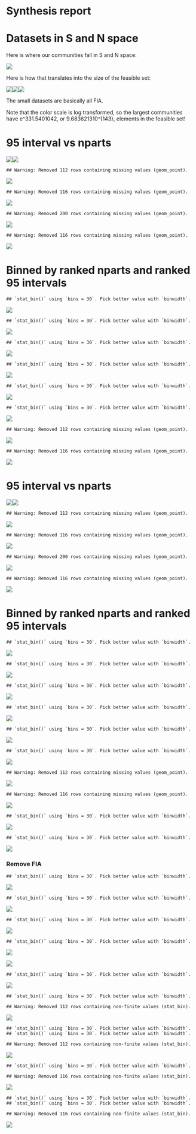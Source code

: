 Synthesis report
================

# Datasets in S and N space

Here is where our communities fall in S and N space:

![](figs_files/figure-gfm/datasets%20in%20s%20and%20n%20space-1.png)<!-- -->

Here is how that translates into the size of the feasible set:

![](figs_files/figure-gfm/size%20of%20fs-1.png)<!-- -->![](figs_files/figure-gfm/size%20of%20fs-2.png)<!-- -->![](figs_files/figure-gfm/size%20of%20fs-3.png)<!-- -->

The small datasets are basically all FIA.

Note that the color scale is log transformed, so the largest communities
have e^331.5401042, or 9.683621310^{143}, elements in the feasible set\!

# 95 interval vs nparts

![](figs_files/figure-gfm/95%20interval-1.png)<!-- -->![](figs_files/figure-gfm/95%20interval-2.png)<!-- -->

    ## Warning: Removed 112 rows containing missing values (geom_point).

![](figs_files/figure-gfm/95%20ratio%20v%20nparts%20scatter-1.png)<!-- -->

    ## Warning: Removed 116 rows containing missing values (geom_point).

![](figs_files/figure-gfm/95%20ratio%20v%20nparts%20scatter-2.png)<!-- -->

    ## Warning: Removed 200 rows containing missing values (geom_point).

![](figs_files/figure-gfm/percentiles%20v%2095%20interval-1.png)<!-- -->

    ## Warning: Removed 116 rows containing missing values (geom_point).

![](figs_files/figure-gfm/percentiles%20v%2095%20interval-2.png)<!-- -->

# Binned by ranked nparts and ranked 95 intervals

    ## `stat_bin()` using `bins = 30`. Pick better value with `binwidth`.

![](figs_files/figure-gfm/binned%20skew-1.png)<!-- -->

    ## `stat_bin()` using `bins = 30`. Pick better value with `binwidth`.

![](figs_files/figure-gfm/binned%20skew-2.png)<!-- -->

    ## `stat_bin()` using `bins = 30`. Pick better value with `binwidth`.

![](figs_files/figure-gfm/binned%20skew-3.png)<!-- -->

    ## `stat_bin()` using `bins = 30`. Pick better value with `binwidth`.

![](figs_files/figure-gfm/binned%20simpson-1.png)<!-- -->

    ## `stat_bin()` using `bins = 30`. Pick better value with `binwidth`.

![](figs_files/figure-gfm/binned%20simpson-2.png)<!-- -->

    ## `stat_bin()` using `bins = 30`. Pick better value with `binwidth`.

![](figs_files/figure-gfm/binned%20simpson-3.png)<!-- -->

    ## Warning: Removed 112 rows containing missing values (geom_point).

![](figs_files/figure-gfm/relationships%20in%20nparts%20bins-1.png)<!-- -->

    ## Warning: Removed 116 rows containing missing values (geom_point).

![](figs_files/figure-gfm/relationships%20in%20nparts%20bins-2.png)<!-- -->

# 95 interval vs nparts

![](figs_files/figure-gfm/1t%2095%20interval-1.png)<!-- -->![](figs_files/figure-gfm/1t%2095%20interval-2.png)<!-- -->

    ## Warning: Removed 112 rows containing missing values (geom_point).

![](figs_files/figure-gfm/1t%2095%20ratio%20v%20nparts%20scatter-1.png)<!-- -->

    ## Warning: Removed 116 rows containing missing values (geom_point).

![](figs_files/figure-gfm/1t%2095%20ratio%20v%20nparts%20scatter-2.png)<!-- -->

    ## Warning: Removed 200 rows containing missing values (geom_point).

![](figs_files/figure-gfm/1t%20percentiles%20v%2095%20interval-1.png)<!-- -->

    ## Warning: Removed 116 rows containing missing values (geom_point).

![](figs_files/figure-gfm/1t%20percentiles%20v%2095%20interval-2.png)<!-- -->

# Binned by ranked nparts and ranked 95 intervals

    ## `stat_bin()` using `bins = 30`. Pick better value with `binwidth`.

![](figs_files/figure-gfm/1t%20binned%20skew-1.png)<!-- -->

    ## `stat_bin()` using `bins = 30`. Pick better value with `binwidth`.

![](figs_files/figure-gfm/1t%20binned%20skew-2.png)<!-- -->

    ## `stat_bin()` using `bins = 30`. Pick better value with `binwidth`.

![](figs_files/figure-gfm/1t%20binned%20skew-3.png)<!-- -->

    ## `stat_bin()` using `bins = 30`. Pick better value with `binwidth`.

![](figs_files/figure-gfm/1t%20binned%20simpson-1.png)<!-- -->

    ## `stat_bin()` using `bins = 30`. Pick better value with `binwidth`.

![](figs_files/figure-gfm/1t%20binned%20simpson-2.png)<!-- -->

    ## `stat_bin()` using `bins = 30`. Pick better value with `binwidth`.

![](figs_files/figure-gfm/1t%20binned%20simpson-3.png)<!-- -->

    ## Warning: Removed 112 rows containing missing values (geom_point).

![](figs_files/figure-gfm/1t%20relationships%20in%20nparts%20bins-1.png)<!-- -->

    ## Warning: Removed 116 rows containing missing values (geom_point).

![](figs_files/figure-gfm/1t%20relationships%20in%20nparts%20bins-2.png)<!-- -->

    ## `stat_bin()` using `bins = 30`. Pick better value with `binwidth`.

![](figs_files/figure-gfm/overall%20relationships-1.png)<!-- -->

    ## `stat_bin()` using `bins = 30`. Pick better value with `binwidth`.

![](figs_files/figure-gfm/overall%20relationships-2.png)<!-- -->

### Remove FIA

    ## `stat_bin()` using `bins = 30`. Pick better value with `binwidth`.

![](figs_files/figure-gfm/overall%20relationships%20no%20fia-1.png)<!-- -->

    ## `stat_bin()` using `bins = 30`. Pick better value with `binwidth`.

![](figs_files/figure-gfm/overall%20relationships%20no%20fia-2.png)<!-- -->

    ## `stat_bin()` using `bins = 30`. Pick better value with `binwidth`.

![](figs_files/figure-gfm/overall%20relationships%20by%20da%20t-1.png)<!-- -->

    ## `stat_bin()` using `bins = 30`. Pick better value with `binwidth`.

![](figs_files/figure-gfm/overall%20relationships%20by%20da%20t-2.png)<!-- -->

![](figs_files/figure-gfm/gentry-1.png)<!-- -->

    ## `stat_bin()` using `bins = 30`. Pick better value with `binwidth`.

![](figs_files/figure-gfm/gentry-2.png)<!-- -->

    ## `stat_bin()` using `bins = 30`. Pick better value with `binwidth`.

    ## Warning: Removed 112 rows containing non-finite values (stat_bin).

![](figs_files/figure-gfm/1t%20hists-1.png)<!-- -->

    ## `stat_bin()` using `bins = 30`. Pick better value with `binwidth`.
    ## `stat_bin()` using `bins = 30`. Pick better value with `binwidth`.

    ## Warning: Removed 112 rows containing non-finite values (stat_bin).

![](figs_files/figure-gfm/1t%20hists-2.png)<!-- -->

    ## `stat_bin()` using `bins = 30`. Pick better value with `binwidth`.

    ## Warning: Removed 116 rows containing non-finite values (stat_bin).

![](figs_files/figure-gfm/1t%20hists-3.png)<!-- -->

    ## `stat_bin()` using `bins = 30`. Pick better value with `binwidth`.
    ## `stat_bin()` using `bins = 30`. Pick better value with `binwidth`.

    ## Warning: Removed 116 rows containing non-finite values (stat_bin).

![](figs_files/figure-gfm/1t%20hists-4.png)<!-- -->
